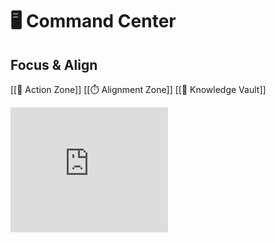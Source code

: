 # 🖥️ Command Center
## Focus & Align
[[🚀 Action Zone]]
[[⏱️ Alignment Zone]]
[[🔮 Knowledge Vault]]

<iframe height=200 width=50% frameborder=0 src="https://indify.co/widgets/live/progressBar/sklvo3i3O3EOjQrtRhiL" ></iframe>
